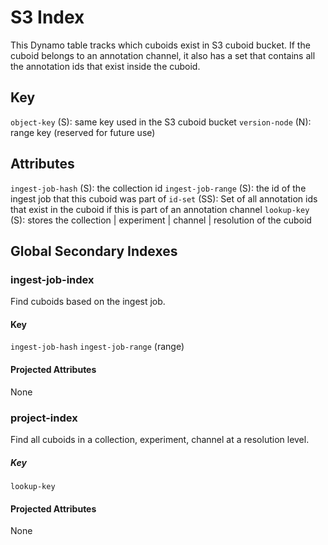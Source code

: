 # S3 Index

This Dynamo table tracks which cuboids exist in S3 cuboid bucket.  If the
cuboid belongs to an annotation channel, it also has a set that contains all
the annotation ids that exist inside the cuboid.

## Key

`object-key` (S): same key used in the S3 cuboid bucket
`version-node` (N): range key (reserved for future use)

## Attributes

`ingest-job-hash` (S): the collection id
`ingest-job-range` (S): the id of the ingest job that this cuboid was part of
`id-set` (SS): Set of all annotation ids that exist in the cuboid if this is part of an annotation channel
`lookup-key` (S): stores the collection | experiment | channel | resolution of the cuboid


## Global Secondary Indexes

### ingest-job-index

Find cuboids based on the ingest job.

#### Key

`ingest-job-hash`
`ingest-job-range` (range)

#### Projected Attributes

None


### project-index

Find all cuboids in a collection, experiment, channel at a resolution level.

##### Key

`lookup-key`

#### Projected Attributes

None
